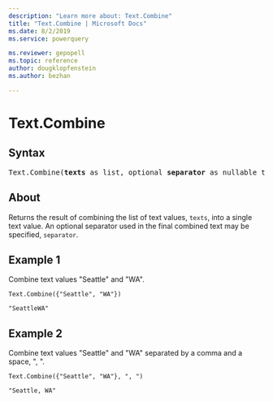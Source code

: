```yaml
---
description: "Learn more about: Text.Combine"
title: "Text.Combine | Microsoft Docs"
ms.date: 8/2/2019
ms.service: powerquery

ms.reviewer: gepopell
ms.topic: reference
author: dougklopfenstein
ms.author: bezhan

---
```

# Text.Combine

## Syntax

<pre>
Text.Combine(<b>texts</b> as list, optional <b>separator</b> as nullable text) as text
</pre>
  
## About  
Returns the result of combining the list of text values, `texts`, into a single text value. An optional separator used in the final combined text may be specified, `separator`.

## Example 1
Combine text values "Seattle" and "WA".

```powerquery-m
Text.Combine({"Seattle", "WA"})
```

`"SeattleWA"`

## Example 2
Combine text values "Seattle" and "WA" separated by a comma and a space, ", ".

```powerquery-m
Text.Combine({"Seattle", "WA"}, ", ")
```

`"Seattle, WA"`
